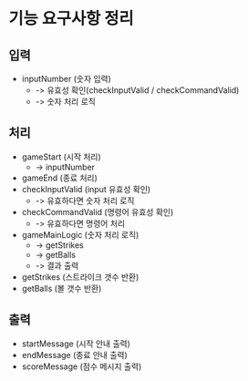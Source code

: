 # 기능 요구사항 정리

## 입력
* inputNumber (숫자 입력)
    * -> 유효성 확인(checkInputValid / checkCommandValid)
    * -> 숫자 처리 로직

## 처리
* gameStart (시작 처리)
    * -> inputNumber
* gameEnd (종료 처리)
* checkInputValid (input 유효성 확인)
    * -> 유효하다면 숫자 처리 로직
* checkCommandValid (명령어 유효성 확인)
    * -> 유효하다면 명령어 처리
* gameMainLogic (숫자 처리 로직)
    * -> getStrikes
    * -> getBalls
    * -> 결과 출력
* getStrikes (스트라이크 갯수 반환)
* getBalls (볼 갯수 반환)

## 출력
* startMessage (시작 안내 출력)
* endMessage (종료 안내 출력)
* scoreMessage (점수 메시지 출력)
